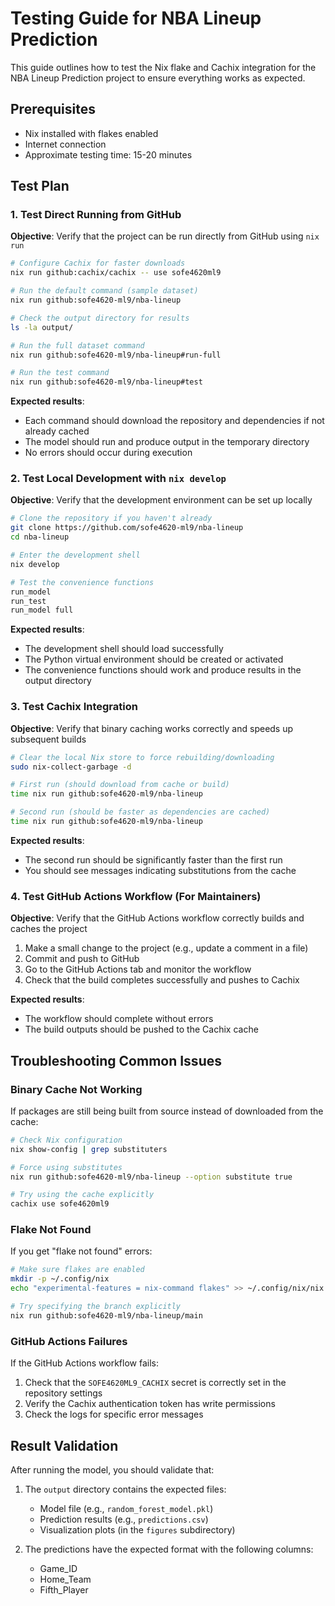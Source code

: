 # Testing Guide for NBA Lineup Prediction

This guide outlines how to test the Nix flake and Cachix integration for the NBA Lineup Prediction project to ensure everything works as expected.

## Prerequisites

- Nix installed with flakes enabled
- Internet connection
- Approximate testing time: 15-20 minutes

## Test Plan

### 1. Test Direct Running from GitHub

**Objective**: Verify that the project can be run directly from GitHub using `nix run`

```bash
# Configure Cachix for faster downloads
nix run github:cachix/cachix -- use sofe4620ml9

# Run the default command (sample dataset)
nix run github:sofe4620-ml9/nba-lineup

# Check the output directory for results
ls -la output/

# Run the full dataset command
nix run github:sofe4620-ml9/nba-lineup#run-full

# Run the test command
nix run github:sofe4620-ml9/nba-lineup#test
```

**Expected results**:
- Each command should download the repository and dependencies if not already cached
- The model should run and produce output in the temporary directory
- No errors should occur during execution

### 2. Test Local Development with `nix develop`

**Objective**: Verify that the development environment can be set up locally

```bash
# Clone the repository if you haven't already
git clone https://github.com/sofe4620-ml9/nba-lineup
cd nba-lineup

# Enter the development shell
nix develop

# Test the convenience functions
run_model
run_test
run_model full
```

**Expected results**:
- The development shell should load successfully
- The Python virtual environment should be created or activated
- The convenience functions should work and produce results in the output directory

### 3. Test Cachix Integration

**Objective**: Verify that binary caching works correctly and speeds up subsequent builds

```bash
# Clear the local Nix store to force rebuilding/downloading
sudo nix-collect-garbage -d

# First run (should download from cache or build)
time nix run github:sofe4620-ml9/nba-lineup

# Second run (should be faster as dependencies are cached)
time nix run github:sofe4620-ml9/nba-lineup
```

**Expected results**:
- The second run should be significantly faster than the first run
- You should see messages indicating substitutions from the cache

### 4. Test GitHub Actions Workflow (For Maintainers)

**Objective**: Verify that the GitHub Actions workflow correctly builds and caches the project

1. Make a small change to the project (e.g., update a comment in a file)
2. Commit and push to GitHub
3. Go to the GitHub Actions tab and monitor the workflow
4. Check that the build completes successfully and pushes to Cachix

**Expected results**:
- The workflow should complete without errors
- The build outputs should be pushed to the Cachix cache

## Troubleshooting Common Issues

### Binary Cache Not Working

If packages are still being built from source instead of downloaded from the cache:

```bash
# Check Nix configuration
nix show-config | grep substituters

# Force using substitutes
nix run github:sofe4620-ml9/nba-lineup --option substitute true

# Try using the cache explicitly
cachix use sofe4620ml9
```

### Flake Not Found

If you get "flake not found" errors:

```bash
# Make sure flakes are enabled
mkdir -p ~/.config/nix
echo "experimental-features = nix-command flakes" >> ~/.config/nix/nix.conf

# Try specifying the branch explicitly
nix run github:sofe4620-ml9/nba-lineup/main
```

### GitHub Actions Failures

If the GitHub Actions workflow fails:

1. Check that the `SOFE4620ML9_CACHIX` secret is correctly set in the repository settings
2. Verify the Cachix authentication token has write permissions
3. Check the logs for specific error messages

## Result Validation

After running the model, you should validate that:

1. The `output` directory contains the expected files:
   - Model file (e.g., `random_forest_model.pkl`)
   - Prediction results (e.g., `predictions.csv`)
   - Visualization plots (in the `figures` subdirectory)

2. The predictions have the expected format with the following columns:
   - Game_ID
   - Home_Team
   - Fifth_Player 